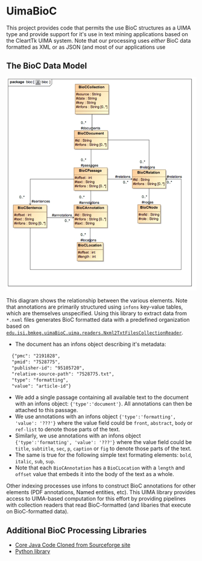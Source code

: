# UimaBioC

This project provides code that permits the use BioC structures as a UIMA type and provide support for it's use in text mining applications based on the CleartTk UIMA system. Note that our processing uses *either* BioC data formatted as XML or as JSON (and most of our applications use 

## The BioC Data Model

![UML Diagram](src/main/resources/uml/bioc.jpg)

This diagram shows the relationship between the various elements. Note that annotations are primarily structured using `infons` key-value tables, which are themselves unspecified. Using this library to extract data from `*.nxml` files generates BioC formatted data with a predefined organization based on [`edu.isi.bmkeg.uimaBioC.uima.readers.Nxml2TxtFilesCollectionReader`](src/main/java/edu/isi/bmkeg/uimaBioC/uima/readers/Nxml2TxtFilesCollectionReader.java). 

* The document has an infons object describing it's metadata:

```
  {"pmc": "2191828",  
  "pmid": "7528775", 
  "publisher-id": "95105720", 
  "relative-source-path": "7528775.txt", 
  "type": "formatting", 
  "value": "article-id"}
```

* We add a single passage containing all available text to the document with an infons object: `{'type':'document'}`. All annotations can then be attached to this passage.
* We use annotations with an infons object `{'type':'formatting', 'value': '???'}` where the value field could be `front`, `abstract`, `body` or `ref-list` to denote those parts of the text. 
* Similarly, we use annotations with an infons object `{'type':'formatting', 'value': '???'}` where the value field could be `title`, `subtitle`, `sec`, `p`,  `caption` or `fig` to denote those parts of the text.
* The same is true for the following simple text formating elements: `bold`, `italic`, `sub`, `sup`.
* Note that each `BioCAnnotation` has a `BioCLocation` with a `length` and `offset` value that embeds it into the body of the text as a whole.  

Other indexing processes use infons to construct BioC annotations for other elements (PDF annotations, Named entities, etc). This UIMA library provides access to UIMA-based computation for this effort by providing pipelines with collection readers that read BioC-formatted (and libaries that execute on BioC-formatted data).  

## Additional BioC Processing Libraries

* [Core Java Code Cloned from Sourceforge site](https://github.com/openbiocuration/BioC_Java)
* [Python library](https://github.com/2mh/PyBioC)

